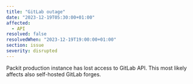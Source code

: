 ```yaml
---
title: "GitLab outage"
date: "2023-12-19T05:30:00+01:00"
affected:
  - API
resolved: false
resolvedWhen: "2023-12-19T19:00:00+01:00"
section: issue
severity: disrupted
---
```


Packit production instance has lost access to GitLab API.
This most likely affects also self-hosted GitLab forges.
